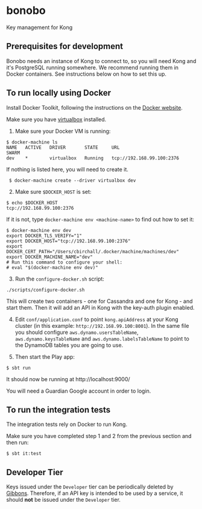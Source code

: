 # bonobo

Key management for Kong

## Prerequisites for development

Bonobo needs an instance of Kong to connect to, so you will need Kong and it's PostgreSQL running somewhere. 
We recommend running them in Docker containers. See instructions below on how to set this up.

## To run locally using Docker

Install Docker Toolkit, following the instructions on the [Docker website](http://docs.docker.com/).

Make sure you have [virtualbox](https://www.virtualbox.org/) installed.

1. Make sure your Docker VM is running:

  ```
  $ docker-machine ls
  NAME   ACTIVE   DRIVER       STATE     URL                         SWARM
  dev    *        virtualbox   Running   tcp://192.168.99.100:2376
  ```

 If nothing is listed here, you will need to create it.
 
 ```
  $ docker-machine create --driver virtualbox dev
 ```

2. Make sure `$DOCKER_HOST` is set:

  ```
  $ echo $DOCKER_HOST
  tcp://192.168.99.100:2376
  ```
  
  If it is not, type `docker-machine env <machine-name>` to find out how to set it:
  
  ```
  $ docker-machine env dev
  export DOCKER_TLS_VERIFY="1"
  export DOCKER_HOST="tcp://192.168.99.100:2376"
  export DOCKER_CERT_PATH="/Users/cbirchall/.docker/machine/machines/dev"
  export DOCKER_MACHINE_NAME="dev"
  # Run this command to configure your shell:
  # eval "$(docker-machine env dev)"
  ```

3. Run the `configure-docker.sh` script:

  ```
  ./scripts/configure-docker.sh
  ```
  This will create two containers - one for Cassandra and one for Kong - and start them. Then it will add an API in Kong with the key-auth plugin enabled.

4. Edit `conf/application.conf` to point `kong.apiAddress` at your Kong cluster (in this example: `http://192.168.99.100:8001`). In the same file you should configure `aws.dynamo.usersTableName`, `aws.dynamo.keysTableName` and `aws.dynamo.labelsTableName` to point to the DynamoDB tables you are going to use.

5. Then start the Play app:

  ```
  $ sbt run
  ```
  
  It should now be running at http://localhost:9000/
  
  You will need a Guardian Google account in order to login.

## To run the integration tests

The integration tests rely on Docker to run Kong.

Make sure you have completed step 1 and 2 from the previous section and then run:

```
$ sbt it:test
```

## Developer Tier
<!---
This anchor is linked to in the Bonobo application. 
If you change this anchor, you should change the corresponding Bonobo source code. 
--->
Keys issued under the `Developer` tier can be periodically deleted by [Gibbons](https://github.com/guardian/gibbons).
Therefore, if an API key is intended to be used by a service, it should __not__ be issued under the `Developer` tier.
